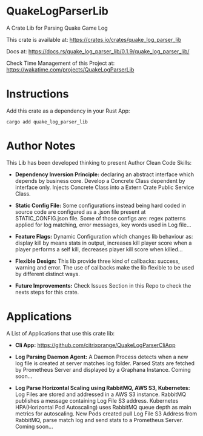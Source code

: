 # QuakeLogParserLib

A Crate Lib for Parsing Quake Game Log

This crate is available at: https://crates.io/crates/quake_log_parser_lib

Docs at: https://docs.rs/quake_log_parser_lib/0.1.9/quake_log_parser_lib/

Check Time Management of this Project at: https://wakatime.com/projects/QuakeLogParserLib

# Instructions

Add this crate as a dependency in your Rust App:

```cargo add quake_log_parser_lib```

# Author Notes

This Lib has been developed thinking to present Author Clean Code Skills:

- **Dependency Inversion Principle:** declaring an abstract interface which depends by business core. Develop a Concrete Class dependent by interface only. Injects Concrete Class into a Extern Crate Public Service Class.

- **Static Config File:** Some configurations instead being hard coded in source code are configured as a .json file present at STATIC_CONFIG.json file. Some of those configs are: regex patterns applied for log matching, error messages, key words used in Log file...

- **Feature Flags:** Dynamic Configuration which changes lib behaviour as: display kill by means stats in output, increases kill player score when  a player performs a self kill, decreases player kill score when killed...

- **Flexible Design:** This lib provide three kind of callbacks: success, warning and error. The use of callbacks make the lib flexible to be used by different distinct ways.

- **Future Improvements:** Check Issues Section in this Repo to check the nexts steps for this crate.

# Applications

A List of Applications that use this crate lib:

- **Cli App:** https://github.com/citrixorange/QuakeLogParserCliApp

- **Log Parsing Daemon Agent:** A Daemon Process detects when a new log file is created at server matches log folder. Parsed Stats are fetched by Prometheus Server and displayed by a Graphana Instance. Coming soon...

- **Log Parse Horizontal Scaling using RabbitMQ, AWS S3, Kubernetes:** Log Files are stored and addressed in a AWS S3 instance. RabbitMQ publishes a message containing Log File S3 address. Kubernetes HPA(Horizontal Pod Autoscaling) uses RabbitMQ queue depth as main metrics for autoscaling. New Pods created pull Log File S3 Address from RabbitMQ, parse match log and send stats to a Prometheus Server. Coming soon...    
